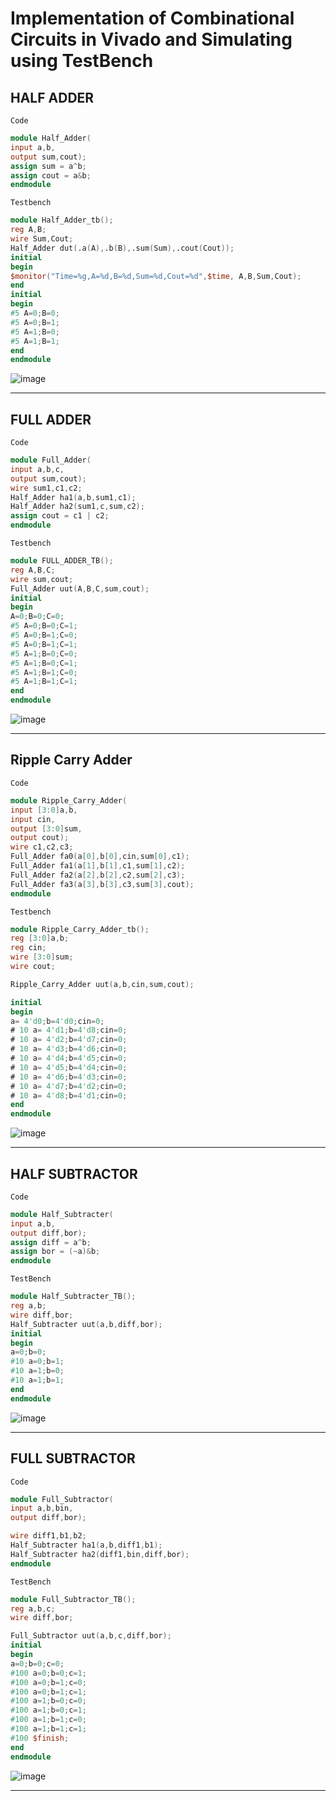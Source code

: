 # Implementation of Combinational Circuits in Vivado and Simulating using TestBench

## HALF ADDER
`Code`
```verilog
module Half_Adder(
input a,b,
output sum,cout);
assign sum = a^b;
assign cout = a&b;
endmodule
```
`Testbench`
```verilog
module Half_Adder_tb();
reg A,B;
wire Sum,Cout;
Half_Adder dut(.a(A),.b(B),.sum(Sum),.cout(Cout));
initial 
begin
$monitor("Time=%g,A=%d,B=%d,Sum=%d,Cout=%d",$time, A,B,Sum,Cout);
end
initial
begin
#5 A=0;B=0;
#5 A=0;B=1;
#5 A=1;B=0;
#5 A=1;B=1;
end
endmodule
```
![image](images/Day3/Screenshot%202025-05-14%20140549.png)

___

## FULL ADDER
`Code`
```verilog
module Full_Adder(
input a,b,c,
output sum,cout);
wire sum1,c1,c2;
Half_Adder ha1(a,b,sum1,c1);
Half_Adder ha2(sum1,c,sum,c2);
assign cout = c1 | c2;
endmodule
```
`Testbench`
```verilog
module FULL_ADDER_TB();
reg A,B,C;
wire sum,cout;
Full_Adder uut(A,B,C,sum,cout);
initial
begin
A=0;B=0;C=0;
#5 A=0;B=0;C=1;
#5 A=0;B=1;C=0;
#5 A=0;B=1;C=1;
#5 A=1;B=0;C=0;
#5 A=1;B=0;C=1;
#5 A=1;B=1;C=0;
#5 A=1;B=1;C=1;
end
endmodule
```
![image](images/Day3/Screenshot%202025-05-14%20144144.png)

___

## Ripple Carry Adder
`Code`
```verilog
module Ripple_Carry_Adder(
input [3:0]a,b,
input cin,
output [3:0]sum,
output cout);
wire c1,c2,c3;
Full_Adder fa0(a[0],b[0],cin,sum[0],c1);
Full_Adder fa1(a[1],b[1],c1,sum[1],c2);
Full_Adder fa2(a[2],b[2],c2,sum[2],c3);
Full_Adder fa3(a[3],b[3],c3,sum[3],cout);
endmodule
```
`Testbench`
```verilog
module Ripple_Carry_Adder_tb();
reg [3:0]a,b;
reg cin;
wire [3:0]sum;
wire cout;

Ripple_Carry_Adder uut(a,b,cin,sum,cout);

initial
begin
a= 4'd0;b=4'd0;cin=0;
# 10 a= 4'd1;b=4'd8;cin=0;
# 10 a= 4'd2;b=4'd7;cin=0;
# 10 a= 4'd3;b=4'd6;cin=0;
# 10 a= 4'd4;b=4'd5;cin=0;
# 10 a= 4'd5;b=4'd4;cin=0;
# 10 a= 4'd6;b=4'd3;cin=0;
# 10 a= 4'd7;b=4'd2;cin=0;
# 10 a= 4'd8;b=4'd1;cin=0;
end
endmodule
```
![image](images/Day3/Screenshot%202025-05-14%20145350.png)
___

## HALF SUBTRACTOR
`Code`
```verilog
module Half_Subtracter(
input a,b,
output diff,bor);
assign diff = a^b;
assign bor = (~a)&b;
endmodule
```
`TestBench`
```verilog
module Half_Subtracter_TB();
reg a,b;
wire diff,bor;
Half_Subtracter uut(a,b,diff,bor);
initial 
begin
a=0;b=0;
#10 a=0;b=1;
#10 a=1;b=0;
#10 a=1;b=1;
end
endmodule
```

![image](images/Day3/Screenshot%202025-05-14%20150311.png)

___

## FULL SUBTRACTOR
`Code`
```verilog
module Full_Subtractor(
input a,b,bin,
output diff,bor);

wire diff1,b1,b2;
Half_Subtracter ha1(a,b,diff1,b1);
Half_Subtracter ha2(diff1,bin,diff,bor);
endmodule
```
`TestBench`
```verilog
module Full_Subtractor_TB();
reg a,b,c;
wire diff,bor;

Full_Subtractor uut(a,b,c,diff,bor);
initial
begin
a=0;b=0;c=0;
#100 a=0;b=0;c=1;
#100 a=0;b=1;c=0;
#100 a=0;b=1;c=1;
#100 a=1;b=0;c=0;
#100 a=1;b=0;c=1;
#100 a=1;b=1;c=0;
#100 a=1;b=1;c=1;
#100 $finish;
end
endmodule
```
![image](images/Day3/Screenshot%202025-05-14%20151454.png)

___
